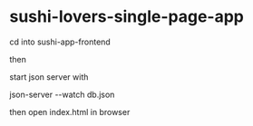 # sushi-lovers-single-page-app

cd into sushi-app-frontend

then

start json server with

json-server --watch db.json

then open index.html in browser
